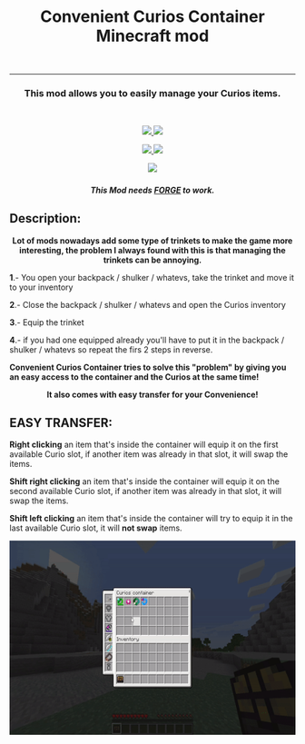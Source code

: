 <h1 align="center"> Convenient Curios Container Minecraft mod</h1>

<br/>

---
<h3 align="center"> This mod allows you to easily manage your Curios items. </h3> 
<br/>
<p align="center">
  <a href="https://www.curseforge.com/minecraft/mc-mods/convenient-curios-container" alt="Downloads">
        <img src="http://cf.way2muchnoise.eu/544033.svg" /> </a>
  <a href="https://www.curseforge.com/minecraft/mc-mods/convenient-curios-container" alt="Versions">
        <img src="http://cf.way2muchnoise.eu/versions/544033.svg" /> </a>  
</p>
<p align="center">
  <a href="https://github.com/LeoBeliik/ConvenientCuriosContainer/issues" alt="Issues">
        <img src="https://img.shields.io/github/issues/LeoBeliik/ConvenientCuriosContainer.svg?style=for-the-badge" /> </a>
  <a href="https://github.com/LeoBeliik/ConvenientCuriosContainer/blob/master/LICENSE.txt" alt="License">
        <img src="https://img.shields.io/github/license/LeoBeliik/ConvenientCuriosContainer.svg?style=for-the-badge" /> </a>  
</p>
<p align="center">
  <a href="https://www.paypal.com/donate?hosted_button_id=DEHFBEM67G3KY" alt="Support via PayPal">
        <img src="https://img.shields.io/badge/Donate-PayPal-green.svg" /> </a>
</p>
  
  <h5 align="center"><b>This Mod needs <a href= https://files.minecraftforge.net/net/minecraftforge/forge alt="FORGE"> FORGE</a> to work.</b></h5>
  
  
  ## Description: 
  <p align="center">
  <b>Lot of mods nowadays add some type of trinkets to make the game more interesting, the problem I always found with this is that managing the trinkets can be annoying.</b>
  </p>
  <b>1</b>.- You open your backpack / shulker / whatevs, take the trinket and move it to your inventory
  
  <b>2</b>.- Close the backpack / shulker / whatevs and open the Curios inventory
  
  <b>3</b>.- Equip the trinket
  
  <b>4</b>.- if you had one equipped already you'll have to put it in the backpack / shulker / whatevs so repeat the firs 2 steps in reverse.
  
  <b>Convenient Curios Container tries to solve this "problem" by giving you an easy access to the container and the Curios at the same time!</b>
  <p align="center">
  <b>It also comes with easy transfer for your Convenience!</b>
  
  </p>
  
  
  ## EASY TRANSFER:
  **Right clicking** an item that's inside the container will equip it on the first available Curio slot, if another item was already in that slot, it will swap the items.
  
  **Shift right clicking** an item that's inside the container will equip it on the second available Curio slot, if another item was already in that slot, it will swap the items.
  
  **Shift left clicking** an item that's inside the container will try to equip it in the last available Curio slot, it will **not swap** items.
  
  <p align="center">
  <img width="608" height="342" src="ConvenientCuriosContainer.gif">
  </p>
